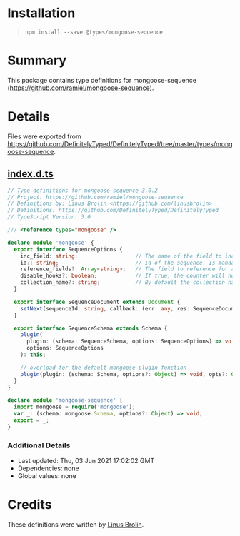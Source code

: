 # Installation
> `npm install --save @types/mongoose-sequence`

# Summary
This package contains type definitions for mongoose-sequence (https://github.com/ramiel/mongoose-sequence).

# Details
Files were exported from https://github.com/DefinitelyTyped/DefinitelyTyped/tree/master/types/mongoose-sequence.
## [index.d.ts](https://github.com/DefinitelyTyped/DefinitelyTyped/tree/master/types/mongoose-sequence/index.d.ts)
````ts
// Type definitions for mongoose-sequence 3.0.2
// Project: https://github.com/ramiel/mongoose-sequence
// Definitions by: Linus Brolin <https://github.com/linusbrolin>
// Definitions: https://github.com/DefinitelyTyped/DefinitelyTyped
// TypeScript Version: 3.0

/// <reference types="mongoose" />

declare module 'mongoose' {
  export interface SequenceOptions {
    inc_field: string;                  // The name of the field to increment. Mandatory, default is _id
    id?: string;                        // Id of the sequence. Is mandatory only for scoped sequences but its use is strongly encouraged.
    reference_fields?: Array<string>;   // The field to reference for a scoped counter. Optional
    disable_hooks?: boolean;            // If true, the counter will not be incremented on saving a new document. Default to false
    collection_name?: string;           // By default the collection name to mantain the status of the counters is counters. You can override it using this option
  }

  export interface SequenceDocument extends Document {
    setNext(sequenceId: string, callback: (err: any, res: SequenceDocument) => void): void;
  }

  export interface SequenceSchema extends Schema {
    plugin(
      plugin: (schema: SequenceSchema, options: SequenceOptions) => void,
      options: SequenceOptions
    ): this;

    // overload for the default mongoose plugin function
    plugin(plugin: (schema: Schema, options?: Object) => void, opts?: Object): this;
  }
}

declare module 'mongoose-sequence' {
  import mongoose = require('mongoose');
  var _: (schema: mongoose.Schema, options?: Object) => void;
  export = _;
}

````

### Additional Details
 * Last updated: Thu, 03 Jun 2021 17:02:02 GMT
 * Dependencies: none
 * Global values: none

# Credits
These definitions were written by [Linus Brolin](https://github.com/linusbrolin).
